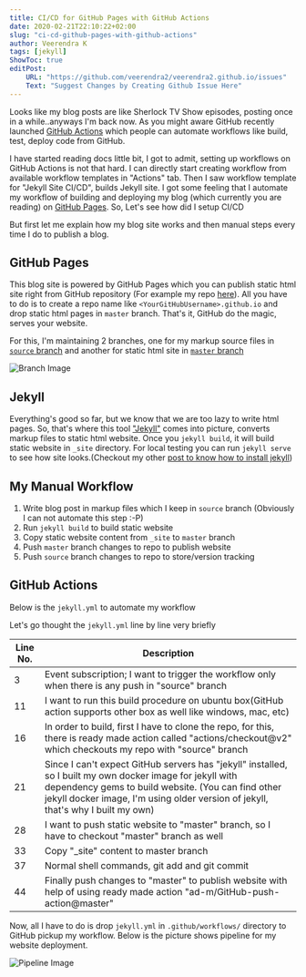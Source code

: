 ```yaml
---
title: CI/CD for GitHub Pages with GitHub Actions
date: 2020-02-21T22:10:22+02:00
slug: "ci-cd-github-pages-with-github-actions"
author: Veerendra K
tags: [jekyll]
ShowToc: true
editPost:
    URL: "https://github.com/veerendra2/veerendra2.github.io/issues"
    Text: "Suggest Changes by Creating Github Issue Here"
---
```


Looks like my blog posts are like Sherlock TV Show episodes, posting once in a while..anyways I'm back now. As you might aware GitHub recently launched [GitHub Actions](https://github.com/features/actions) which people can automate workflows like build, test, deploy code from GitHub.

I have started reading docs little bit, I got to admit, setting up workflows on GitHub Actions is not that hard. I can directly start creating workflow from available workflow templates in "Actions" tab. Then I saw workflow template for "Jekyll Site CI/CD", builds Jekyll site. I got some feeling that I automate my workflow of building and deploying my blog (which currently you are reading) on [GitHub Pages](https://pages.github.com/). So, Let's see how did I setup CI/CD

But first let me explain how my blog site works and then manual steps every time I do to publish a blog.
## GitHub Pages
This blog site is powered by GitHub Pages which you can publish static html site right from GitHub repository (For example my repo [here](https://github.com/veerendra2/veerendra2.github.io)). All you have to do is to create a repo name like `<YourGitHubUsername>.github.io` and drop static html pages in `master` branch. That's it, GitHub do the magic, serves your website.

For this, I'm maintaining 2 branches, one for my markup source files in [`source` branch](https://github.com/veerendra2/veerendra2.github.io/tree/source) and another for static html site in [`master` branch](https://github.com/veerendra2/veerendra2.github.io)

![Branch Image](/branch_image1.jpg)

## Jekyll
Everything's good so far, but we know that we are too lazy to write html pages. So, that's where this tool ["Jekyll"](https://jekyllrb.com/) comes into picture, converts markup files to static html website. Once you `jekyll build`, it will build static website in `_site` directory. For local testing you can run `jekyll serve` to see how site looks.(Checkout my other [post to know how to install jekyll](https://veerendra2.github.io/jeklly-website/))

## My Manual Workflow
1. Write blog post in markup files which I keep in `source` branch (Obviously I can not automate this step :-P)
2. Run `jekyll build` to build static website
3. Copy static website content from `_site` to `master` branch
4. Push `master` branch changes to repo to publish website
5. Push `source` branch changes to repo to store/version tracking

## GitHub Actions
Below is the `jekyll.yml` to automate my workflow

<script src="https://gist.GitHub.com/veerendra2/e049bbf03637413e94a2632ad3f20781.js"></script>

Let's go thought the `jekyll.yml` line by line very briefly

| Line No. | Description                                                                                                                                                                                                                                         |
| -------- | --------------------------------------------------------------------------------------------------------------------------------------------------------------------------------------------------------------------------------------------------- |
| 3        | Event subscription; I want to trigger the workflow only when there is any push in "source" branch                                                                                                                                                   |
| 11       | I want to run this build procedure on ubuntu box(GitHub action supports other box as well like windows, mac, etc)                                                                                                                                   |
| 16       | In order to build, first I have to clone the repo, for this, there is ready made action called "actions/checkout@v2" which checkouts my repo with "source" branch                                                                                   |
| 21       | Since I can't expect GitHub servers has "jekyll" installed, so I built my own docker image for jekyll with dependency gems to build website. (You can find other jekyll docker image, I'm using older version of jekyll, that's why I built my own) |
| 28       | I want to push static website to "master" branch, so I have to checkout "master" branch as well                                                                                                                                                     |
| 33       | Copy "_site" content to master branch                                                                                                                                                                                                               |
| 37       | Normal shell commands, git add and git commit                                                                                                                                                                                                       |
| 44       | Finally push changes to "master" to publish website with help of using ready made action "ad-m/GitHub-push-action@master"                                                                                                                           |


Now, all I have to do is drop `jekyll.yml` in `.github/workflows/` directory to GitHub pickup my workflow. Below is the picture shows pipeline for my website deployment.

![Pipeline Image](/pipeline.png)

